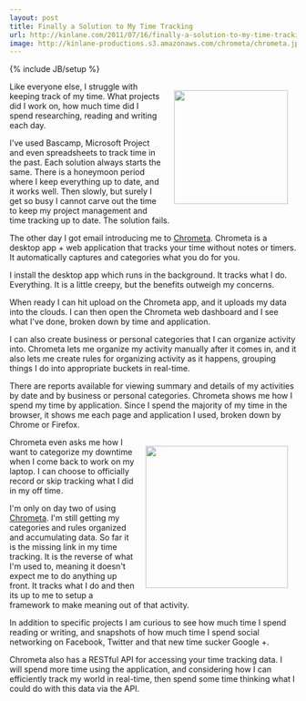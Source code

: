 ```yaml
---
layout: post
title: Finally a Solution to My Time Tracking
url: http://kinlane.com/2011/07/16/finally-a-solution-to-my-time-tracking/
image: http://kinlane-productions.s3.amazonaws.com/chrometa/chrometa.jpg
---
```

{% include JB/setup %}
<p>
     <img style="padding: 15px;" src="http://kinlane-productions.s3.amazonaws.com/chrometa/chrometa.jpg"  width="200" align="right" />Like everyone else, I struggle with keeping track of my time. What projects did I work on, how much time did I spend researching, reading and writing each day.
</p>

<p>
     I've used Bascamp, Microsoft Project and even spreadsheets to track time in the past. Each solution always starts the same. There is a honeymoon period where I keep everything up to date, and it works well. Then slowly, but surely I get so busy I cannot carve out the time to keep my project management and time tracking up to date. The solution fails.
</p>

<p>
     The other day I got email introducing me to <a title="Chrometa" href="http://app.chrometa.com/">Chrometa</a>. Chrometa is a desktop app + web application that tracks your time without notes or timers. It automatically captures and categories what you do for you.
</p>

<p>
     I install the desktop app which runs in the background. It tracks what I do. Everything. It is a little creepy, but the benefits outweigh my concerns.
</p>

<p>
     When ready I can hit upload on the Chrometa app, and it uploads my data into the clouds. I can then open the Chrometa web dashboard and I see what I've done, broken down by time and application.
</p>

<p>
     I can also create business or personal categories that I can organize activity into. Chrometa lets me organize my activity manually after it comes in, and it also lets me create rules for organizing activity as it happens, grouping things I do into appropriate buckets in real-time.
</p>

<p>
     There are reports available for viewing summary and details of my activities by date and by business or personal categories. Chrometa shows me how I spend my time by application. Since I spend the majority of my time in the browser, it shows me each page and application I used, broken down by Chrome or Firefox.
</p>

<p>
     <img style="padding: 15px;" src="http://kinlane-productions.s3.amazonaws.com/chrometa/Chrometa-Dashboard.png"  width="250" align="right" />Chrometa even asks me how I want to categorize my downtime when I come back to work on my laptop. I can choose to officially record or skip tracking what I did in my off time.
</p>

<p>
     I'm only on day two of using <a title="Chrometa" href="http://app.chrometa.com/">Chrometa</a>. I'm still getting my categories and rules organized and accumulating data. So far it is the missing link in my time tracking. It is the reverse of what I'm used to, meaning it doesn't expect me to do anything up front. It tracks what I do and then its up to me to setup a framework to make meaning out of that activity.
</p>

<p>
     In addition to specific projects I am curious to see how much time I spend reading or writing, and snapshots of how much time I spend social networking on Facebook, Twitter and that new time sucker Google +.
</p>

<p>
     Chrometa also has a RESTful API for accessing your time tracking data. I will spend more time using the application, and considering how I can efficiently track my world in real-time, then spend some time thinking what I could do with this data via the API.
</p>